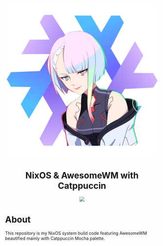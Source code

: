 <div align="center"><img src="./home/modules/neofetch/neofetch/logo.png"></div>
<h1 align="center">NixOS & AwesomeWM with Catppuccin</h1>
<p align="center">
  <img src="https://raw.githubusercontent.com/catppuccin/catppuccin/main/assets/palette/macchiato.png" width="400" />
</p>

# About
This repository is my NixOS system build code featuring AwesomeWM beautified mainly with Catppuccin Mocha palette. 
